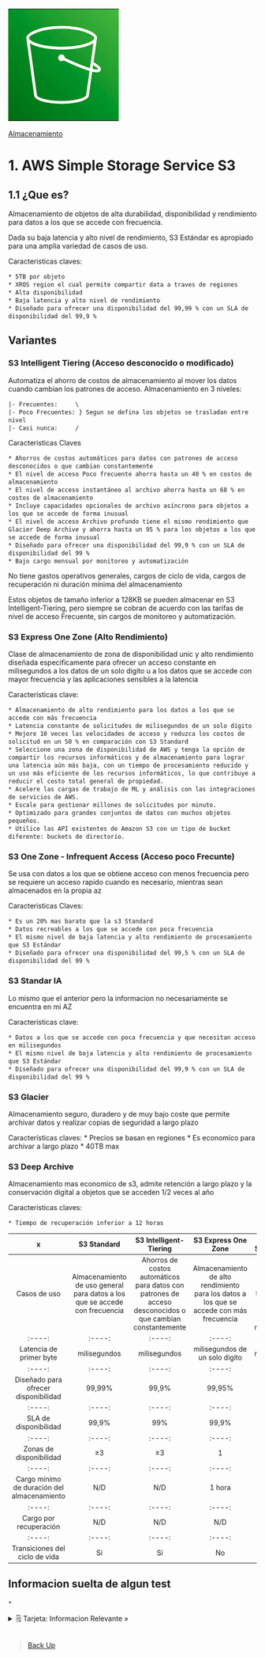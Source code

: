 ![Amazon Simple Storage Service](../../00_assets/Almacenamiento/s3-logo.png)

[Almacenamiento](../../02-Almacenamiento/)

# 1. AWS Simple Storage Service S3

## 1.1 ¿Que es?

Almacenamiento de objetos de alta durabilidad, disponibilidad y rendimiento para datos a los que se accede con frecuencia.

Dada su baja latencia y alto nivel de rendimiento, S3 Estándar es apropiado para una amplia variedad de casos de uso.

Caracteristicas claves:

    * 5TB por objeto
    * XROS region el cual permite compartir data a traves de regiones
    * Alta disponibilidad
    * Baja latencia y alto nivel de rendimiento
    * Diseñado para ofrecer una disponibilidad del 99,99 % con un SLA de disponibilidad del 99,9 % 


## Variantes 

### S3 Intelligent Tiering (Acceso desconocido o modificado)

Automatiza el ahorro de costos de almacenamiento al mover los datos cuando cambian los patrones de acceso.
Almacenamiento en 3 niveles:

    |- Frecuentes:     \
    |- Poco Frecuentes: } Segun se defina los objetos se trasladan entre nivel
    |- Casi nunca:     /

Caracteristicas Claves

    * Ahorros de costos automáticos para datos con patrones de acceso desconocidos o que cambian constantemente
    * El nivel de acceso Poco frecuente ahorra hasta un 40 % en costos de almacenamiento
    * El nivel de acceso instantáneo al archivo ahorra hasta un 68 % en costos de almacenamiento
    * Incluye capacidades opcionales de archivo asíncrono para objetos a los que se accede de forma inusual
    * El nivel de acceso Archivo profundo tiene el mismo rendimiento que Glacier Deep Archive y ahorra hasta un 95 % para los objetos a los que se accede de forma inusual
    * Diseñado para ofrecer una disponibilidad del 99,9 % con un SLA de disponibilidad del 99 %
    * Bajo cargo mensual por monitoreo y automatización

No tiene gastos operativos generales, cargos de ciclo de vida, cargos de recuperación ni duración mínima del almacenamiento

Estos objetos de tamaño inferior a 128KB se pueden almacenar en S3 Intelligent-Tiering, pero siempre se cobran de acuerdo con las tarifas de nivel de acceso Frecuente, sin cargos de monitoreo y automatización.


### S3 Express One Zone (Alto Rendimiento)

Clase de almacenamiento de zona de disponibilidad unic y alto rendimiento diseñada especificamente para ofrecer un acceso constante en milisegundos a los datos de un solo digito u a los datos que se accede con mayor frecuencia y las aplicaciones sensibles a la latencia 

Características clave:

    * Almacenamiento de alto rendimiento para los datos a los que se accede con más frecuencia
    * Latencia constante de solicitudes de milisegundos de un solo dígito
    * Mejore 10 veces las velocidades de acceso y reduzca los costos de solicitud en un 50 % en comparación con S3 Standard
    * Seleccione una zona de disponibilidad de AWS y tenga la opción de compartir los recursos informáticos y de almacenamiento para lograr una latencia aún más baja, con un tiempo de procesamiento reducido y un uso más eficiente de los recursos informáticos, lo que contribuye a reducir el costo total general de propiedad.
    * Acelere las cargas de trabajo de ML y análisis con las integraciones de servicios de AWS.
    * Escale para gestionar millones de solicitudes por minuto.
    * Optimizado para grandes conjuntos de datos con muchos objetos pequeños.
    * Utilice las API existentes de Amazon S3 con un tipo de bucket diferente: buckets de directorio.

### S3 One Zone - Infrequent Access (Acceso poco Frecunte)

Se usa con datos a los que se obtiene acceso con menos frecuencia pero se requiere un acceso rapido cuando es necesario, mientras sean almacenados en la propia az

Caracteristicas Claves:

    * Es un 20% mas barato que la s3 Standard
    * Datos recreables a los que se accede con poca frecuencia
    * El mismo nivel de baja latencia y alto rendimiento de procesamiento que S3 Estándar
    * Diseñado para ofrecer una disponibilidad del 99,5 % con un SLA de disponibilidad del 99 %

### S3 Standar IA

Lo mismo que el anterior pero la informacion no necesariamente se encuentra en mi AZ

Características clave:

    * Datos a los que se accede con poca frecuencia y que necesitan acceso en milisegundos
    * El mismo nivel de baja latencia y alto rendimiento de procesamiento que S3 Estándar
    * Diseñado para ofrecer una disponibilidad del 99,9 % con un SLA de disponibilidad del 99 %

### S3 Glacier

Almacenamiento seguro, duradero y de muy bajo coste que permite archivar datos y realizar copias de seguridad a largo plazo

Características claves:
    * Precios se basan en regiones
    * Es economico para archivar a largo plazo
    * 40TB max

### S3 Deep Archive 

Almacenamiento mas economico de s3, admite retención a largo plazo y la conservación digital a objetos que se acceden 1/2 veces al año

Características claves:

    * Tiempo de recuperación inferior a 12 horas


| x | S3 Standard | S3 Intelligent-Tiering | S3 Express One Zone | S3 Standard-IA | S3 One Zone-IA | 
|:----:|:----:|:----:|:----:|:----:|:----:|
| Casos de uso                                | Almacenamiento de uso general para datos a los que se accede con frecuencia | Ahorros de costos automáticos para datos con patrones de acceso desconocidos o que cambian constantemente | Almacenamiento de alto rendimiento para los datos a los que se accede con más frecuencia | Datos a los que se accede con poca frecuencia y que necesitan acceso en milisegundos | Datos recreables a los que se accede con poca frecuencia |
|:----:|:----:|:----:|:----:|:----:|:----:|
| Latencia de primer byte                     | milisegundos | milisegundos | milisegundos de un solo digito                                                           | milisegundos                                                                         | milisegundos                                             |
|:----:|:----:|:----:|:----:|:----:|:----:|
| Diseñado para ofrecer disponibilidad        | 99,99% | 99,9% | 99,95% | 99,9 % | 99,5 % |
|:----:|:----:|:----:|:----:|:----:|:----:|
| SLA de disponibilidad                       | 99,9% | 99% | 99,9%                                                                                    | 99%                                                                                  | 99%                                                      |
|:----:|:----:|:----:|:----:|:----:|:----:|
| Zonas de disponibilidad                     | ≥3 | ≥3                                                                                                        | 1                                                                                        | ≥3                                                                                   | 1                                                        | 
|:----:|:----:|:----:|:----:|:----:|:----:|
| Cargo mínimo de duración del almacenamiento | N/D | N/D                                                                                                       | 1 hora                                                                                   | 30 días                                                                              | 30 días                                                  |
|:----:|:----:|:----:|:----:|:----:|:----:|
| Cargo por recuperación                      | N/D | N/D                                                                                                       | N/D                                                                                      | por GB recuperado                                                                    | por GB recuperado                                        |
|:----:|:----:|:----:|:----:|:----:|:----:|
| Transiciones del ciclo de vida | Sí | Sí | No | Sí | Sí |



## Informacion suelta de algun test

    *


<details>
<summary>🗒 Tarjeta: Informacion Relevante »</summary>

| Buckets |
| ---- |
| Es un contenedor de objetos almacenados en Amazon S3. Cada objeto está contenido en un bucket. |

| Objetos |
| ---- |
| Son las entidades fundamentales que se almacenan en Amazon S3. Los objetos consisten en datos y metadatos de objetos. La parte de datos es opaca para Amazon S3 |

| Metadatos |
| ---- |
| son un conjunto de pares nombre-valor que describen el objeto. Un objeto se identifica de forma exclusiva en un depósito mediante una clave (nombre) y una ID de versión. |

| Claves |
| ---- |
| Es el identificador único de un objeto dentro de un bucket. Cada objeto dentro de un bucket tiene exactamente una clave. La combinación de un bucket, clave e ID de versión identifica de forma exclusiva cada objeto. Por lo tanto, puede pensar en Amazon S3 como un mapa de datos básico entre la información de bucket + key + versión y el objeto en sí. |

| Regiones |
| ---- |
| Es la región geográfica de AWS en la que Amazon S3 almacena los buckets que crea. Los objetos almacenados en una región nunca salen de la región, a menos que los transfiera explícitamente a otra región. |
 
</details>

<br/>

> [Back Up](../Recuperacion%20de%20desastres%20y%20copia%20de%20Seguridad/backup.md)

<br/>